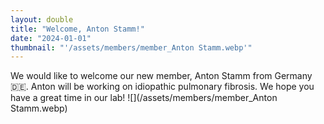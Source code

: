 ```yaml
---
layout: double
title: "Welcome, Anton Stamm!"
date: "2024-01-01"
thumbnail: "'/assets/members/member_Anton Stamm.webp'"
---
```

 We would like to welcome our new member, Anton Stamm from Germany 🇩🇪. Anton will be working on idiopathic pulmonary fibrosis. We hope you have a great time in our lab!
 ![](/assets/members/member_Anton Stamm.webp)

 